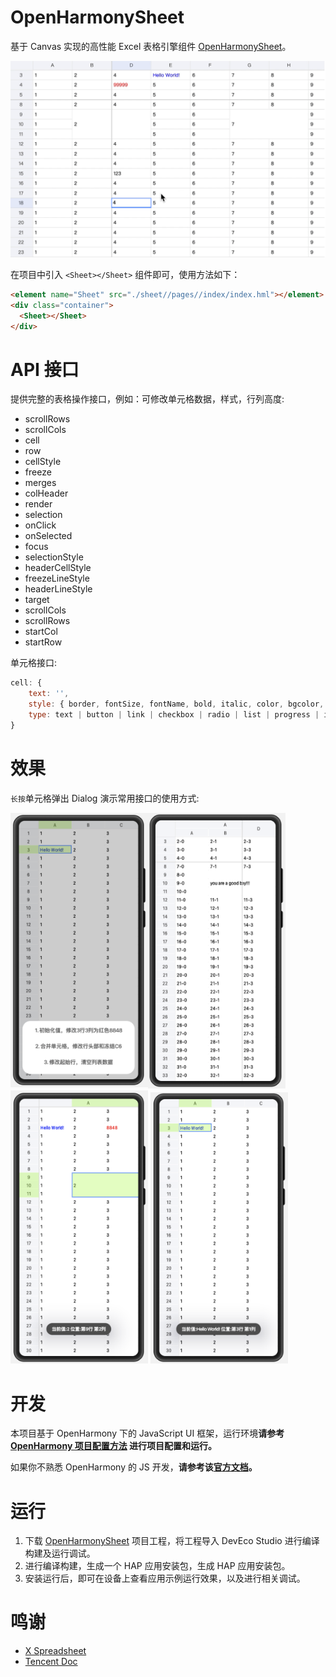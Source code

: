 # OpenHarmonySheet

基于 Canvas 实现的高性能 Excel 表格引擎组件 [OpenHarmonySheet](https://github.com/Wscats/sheet)。

<img src="./screenshots/1.gif" />

在项目中引入 `<Sheet></Sheet>` 组件即可，使用方法如下：

```html
<element name="Sheet" src="./sheet//pages//index/index.hml"></element>
<div class="container">
  <Sheet></Sheet>
</div>
```

# API 接口

提供完整的表格操作接口，例如：可修改单元格数据，样式，行列高度:

- scrollRows
- scrollCols
- cell
- row
- cellStyle
- freeze
- merges
- colHeader
- render
- selection
- onClick
- onSelected
- focus
- selectionStyle
- headerCellStyle
- freezeLineStyle
- headerLineStyle
- target
- scrollCols
- scrollRows
- startCol
- startRow

单元格接口:

```js
cell: {
    text: '',
    style: { border, fontSize, fontName, bold, italic, color, bgcolor, align, valign, underline, strike, textwrap, padding },
    type: text | button | link | checkbox | radio | list | progress | image | imageButton | date
}
```

# 效果

`长按`单元格弹出 Dialog 演示常用接口的使用方式:

<img width="220" align="left" src="./screenshots/2.png" />
<img width="220" src="./screenshots/3.png" />
<img width="220" src="./screenshots/4.png" />
<img width="220" src="./screenshots/5.png" />

# 开发

本项目基于 OpenHarmony 下的 JavaScript UI 框架，运行环境**请参考 [OpenHarmony 项目配置方法](https://gitee.com/isrc_ohos/ultimate-harmony-reference/blob/master/OpenHarmony%20JS%E9%A1%B9%E7%9B%AE%E5%BC%80%E5%8F%91%E6%B5%81%E7%A8%8B.md) 进行项目配置和运行。**

如果你不熟悉 OpenHarmony 的 JS 开发，**请参考该[官方文档](https://developer.harmonyos.com/cn/docs/documentation/doc-references/js-apis-overview-0000001056361791)。**

# 运行

1. 下载 [OpenHarmonySheet](https://github.com/Wscats/sheet) 项目工程，将工程导入 DevEco Studio 进行编译构建及运行调试。
2. 进行编译构建，生成一个 HAP 应用安装包，生成 HAP 应用安装包。
3. 安装运行后，即可在设备上查看应用示例运行效果，以及进行相关调试。

# 鸣谢

- [X Spreadsheet](https://github.com/myliang/x-spreadsheet)
- [Tencent Doc](https://docs.qq.com)

